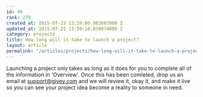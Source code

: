 ```yaml
---
id: 49
rank: 278
created_at: 2015-07-23 13:59:06.002687000 Z
updated_at: 2015-07-23 13:59:10.039874000 Z
category: projects
title: How long will it take to launch a project?
layout: article
permalink: "/articles/projects/how-long-will-it-take-to-launch-a-project/"
---
```

Launching a project only takes as long as it does for you to complete all of the information in 'Overview'. Once this has been comleted, drop us an email at support@givey.com and we will review it, okay it, and make it live so you can see your project idea become a reality to someone in need.